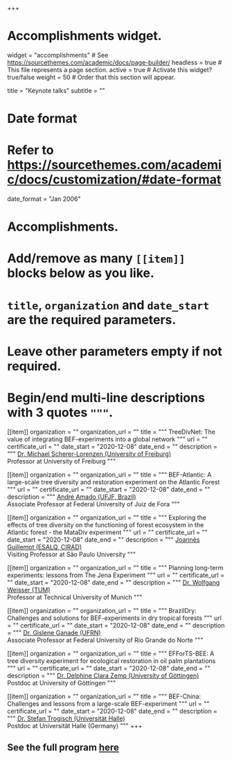 +++
# Accomplishments widget.
widget = "accomplishments"  # See https://sourcethemes.com/academic/docs/page-builder/
headless = true  # This file represents a page section.
active = true  # Activate this widget? true/false
weight = 50  # Order that this section will appear.

title = "Keynote talks"
subtitle = ""

# Date format
#   Refer to https://sourcethemes.com/academic/docs/customization/#date-format
date_format = "Jan 2006"

# Accomplishments.
#   Add/remove as many `[[item]]` blocks below as you like.
#   `title`, `organization` and `date_start` are the required parameters.
#   Leave other parameters empty if not required.
#   Begin/end multi-line descriptions with 3 quotes `"""`.

[[item]]
  organization = ""
  organization_url = ""
  title = """
  TreeDivNet: The value of integrating BEF-experiments into a global network 
  """
  url = ""
  certificate_url = ""
  date_start = "2020-12-08"
  date_end = ""
  description = """
  [Dr. Michael Scherer-Lorenzen (University of Freiburg)
](https://scholar.google.com/citations?user=FH0a0fsAAAAJ&hl=en)  
  Professor at University of Freiburg
  """
  
[[item]]
  organization = ""
  organization_url = ""
  title = """
  BEF-Atlantic: A large-scale tree diversity and restoration experiment on the Atlantic Forest
  """
  url = ""
  certificate_url = ""
  date_start = "2020-12-08"
  date_end = ""
  description = """
  [André Amado (UFJF, Brazil)](https://scholar.google.com/citations?user=YAmm-pwAAAAJ&hl=pt-BR)  
  Associate Professor at Federal University of Juiz de Fora
  """
  
[[item]]
  organization = ""
  organization_url = ""
  title = """
  Exploring the effects of tree diversity on the functioning of forest ecosystem in the Atlantic forest - the MataDiv experiment
  """
  url = ""
  certificate_url = ""
  date_start = "2020-12-08"
  date_end = ""
  description = """
  [Joannès Guillemot (ESALQ, CIRAD)](https://scholar.google.fr/citations?user=JcdL044AAAAJ&hl=fr)  
  Visiting Professor at São Paulo University
  """
  
[[item]]
  organization = ""
  organization_url = ""
  title = """
  Planning long-term experiments: lessons from The Jena Experiment
  """
  url = ""
  certificate_url = ""
  date_start = "2020-12-08"
  date_end = ""
  description = """
  [Dr. Wolfgang Weisser (TUM)](https://scholar.google.de/citations?user=qkt3mf4AAAAJ&hl=de)  
  Professor at Technical University of Munich
  """
  
[[item]]
  organization = ""
  organization_url = ""
  title = """
  BrazilDry: Challenges and solutions for BEF-experiments in dry tropical   forests
  """
  url = ""
  certificate_url = ""
  date_start = "2020-12-08"
  date_end = ""
  description = """
  [Dr. Gislene Ganade (UFRN)](https://scholar.google.com.br/citations?user=UlH98RQAAAAJ&hl=en)  
  Associate Professor at Federal University of Rio Grande do Norte
  """

[[item]]
  organization = ""
  organization_url = ""
  title = """
  EFForTS-BEE: A tree diversity experiment for ecological restoration in oil palm plantations
  """
  url = ""
  certificate_url = ""
  date_start = "2020-12-08"
  date_end = ""
  description = """
  [Dr. Delphine Clara Zemp (University of Göttingen)
](https://scholar.google.com/citations?user=61rLt5YAAAAJ&hl=en)  
  Postdoc at University of Göttingen
  """
  
[[item]]
  organization = ""
  organization_url = ""
  title = """
  BEF-China: Challenges and lessons from a large-scale BEF-experiment 
  """
  url = ""
  certificate_url = ""
  date_start = "2020-12-08"
  date_end = ""
  description = """
  [Dr. Stefan Trogisch (Universität Halle)](https://www.botanik.uni-halle.de/geobotanik/stefan_trogisch/)  
  Postdoc at Universität Halle (Germany)
  """
+++

## See the full program [here](https://drive.google.com/file/d/1Le8pDjylAXk1iJDJL9xd9oTXKaq8XVmX/view?usp=sharing)
